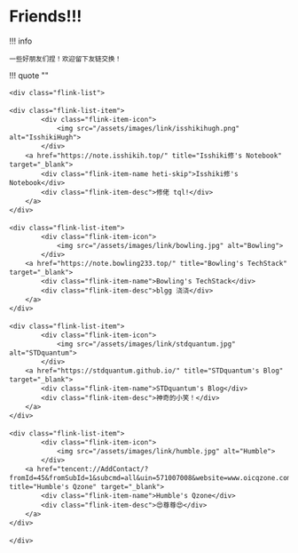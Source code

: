 # Friends!!!

!!! info

    一些好朋友们捏！欢迎留下友链交换！

!!! quote ""

    <div class="flink-list">

    <div class="flink-list-item">
            <div class="flink-item-icon">
                <img src="/assets/images/link/isshikihugh.png" alt="IsshikiHugh">
            </div>
        <a href="https://note.isshikih.top/" title="Isshiki修's Notebook" target="_blank">
            <div class="flink-item-name heti-skip">Isshiki修's Notebook</div>
            <div class="flink-item-desc">修佬 tql!</div>
        </a>
    </div>

    <div class="flink-list-item">
            <div class="flink-item-icon">
                <img src="/assets/images/link/bowling.jpg" alt="Bowling">
            </div>
        <a href="https://note.bowling233.top/" title="Bowling's TechStack" target="_blank">
            <div class="flink-item-name">Bowling's TechStack</div>
            <div class="flink-item-desc">blgg 浇浇</div>
        </a>
    </div>

    <div class="flink-list-item">
            <div class="flink-item-icon">
                <img src="/assets/images/link/stdquantum.jpg" alt="STDquantum">
            </div>
        <a href="https://stdquantum.github.io/" title="STDquantum's Blog" target="_blank">
            <div class="flink-item-name">STDquantum's Blog</div>
            <div class="flink-item-desc">神奇的小笑！</div>
        </a>
    </div>

    <div class="flink-list-item">
            <div class="flink-item-icon">
                <img src="/assets/images/link/humble.jpg" alt="Humble">
            </div>
        <a href="tencent://AddContact/?fromId=45&fromSubId=1&subcmd=all&uin=571007008&website=www.oicqzone.com" title="Humble's Qzone" target="_blank">
            <div class="flink-item-name">Humble's Qzone</div>
            <div class="flink-item-desc">😍尊尊😍</div>
        </a>
    </div>

    </div>
